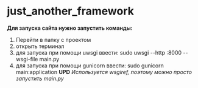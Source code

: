 # just_another_framework
**Для запуска сайта нужно запустить команды:**
1. Перейти в папку с проектом
1. открыть терминал
1. для запуска при помощи uwsgi ввести: sudo uwsgi --http :8000 --wsgi-file main.py
1. для запуска при помощи gunicorn ввести: sudo gunicorn main:application
**UPD**
*Используется wsgiref, поэтому можно просто запустить main.py*
